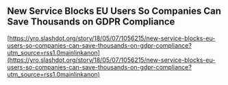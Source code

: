 ## New Service Blocks EU Users So Companies Can Save Thousands on GDPR Compliance
  
  [https://yro.slashdot.org/story/18/05/07/1056215/new-service-blocks-eu-users-so-companies-can-save-thousands-on-gdpr-compliance?utm_source=rss1.0mainlinkanon](https://yro.slashdot.org/story/18/05/07/1056215/new-service-blocks-eu-users-so-companies-can-save-thousands-on-gdpr-compliance?utm_source=rss1.0mainlinkanon)